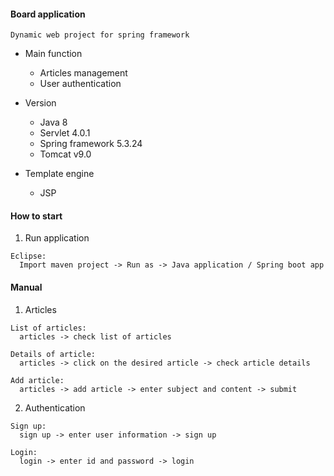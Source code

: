 #### Board application
```
Dynamic web project for spring framework
```

+ Main function
  + Articles management
  + User authentication

+ Version
  + Java 8
  + Servlet 4.0.1
  + Spring framework 5.3.24
  + Tomcat v9.0
  
+ Template engine
  + JSP

#### How to start

1. Run application
```
Eclipse:
  Import maven project -> Run as -> Java application / Spring boot app
```

#### Manual

1. Articles
```
List of articles:
  articles -> check list of articles
  
Details of article:
  articles -> click on the desired article -> check article details
  
Add article:
  articles -> add article -> enter subject and content -> submit
```

2. Authentication
```
Sign up:
  sign up -> enter user information -> sign up

Login:
  login -> enter id and password -> login
```